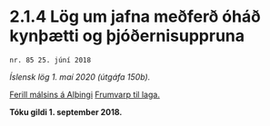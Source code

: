 # 2.1.4 Lög um jafna meðferð óháð kynþætti og þjóðernisuppruna

`nr. 85 25. júní 2018`

_Íslensk lög 1. maí 2020 (útgáfa 150b)._

[Ferill málsins á Alþingi](https://www.althingi.is/thingstorf/thingmalalistar-eftir-thingum/ferill/?ltg=148&mnr=393)
[Frumvarp til laga.](https://www.althingi.is/altext/148/s/0550.html)

**Tóku gildi 1. september 2018.**

